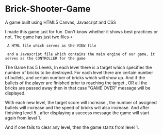 # Brick-Shooter-Game
A game built using HTML5 Canvas, Javascript and CSS

I made this game just for fun. Don't know whether it shows best practices or not.
The game has just two files->
     
     A HTML file which serves as the VIEW file
     
     and a Javascript file which contains the main engine of our game, it serves as the CONTROLLER for the game

The Game has 5 Levels, In each level there is a target which specifies the number of bricks to be destroyed. For each level there are certain number of bullets, and certain number of bricks which will show up. And if the bullets of the player are finished prior to reaching the target , OR all the bricks are passed away then in that case "GAME OVER" message will be displayed.

With each new level, the target score will increase , the number of assigned bullets will increase and the speed of bricks will also increase. And after finishing level 5 , after displaying a success message the game will start again from level 1. 

And if one fails to clear any level, then the game starts from level 1.



